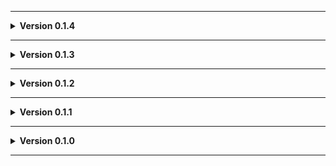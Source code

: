 
---

**<details><summary>Version 0.1.4</summary>**

 - Icon updated.
 
 </details>

---

**<details><summary>Version 0.1.3</summary>**

 - Readme pics.
 
 </details>

---

**<details><summary>Version 0.1.2</summary>**

 - Update to README.
 - Added Moon_Day_Speed_Multiplier_Patcher and AutoScroll as dependencies.
 - Converted terrain to mesh to fix graphical issues (Thanks Voxx!)
 - Day is now slightly longer as originally intended!
 - Moon's number 360 is now part of the name as it should have been originally. This does make LethalLevelLoader treat it as a new level in the config so keep that in mind if you've messed with that stuff.
 
 </details>

---

**<details><summary>Version 0.1.1</summary>**

 - Added JLL as a dependeny.
 
 </details>

---

**<details><summary>Version 0.1.0</summary>**

 - Initial standalone upload.
 
 </details>
 
---
